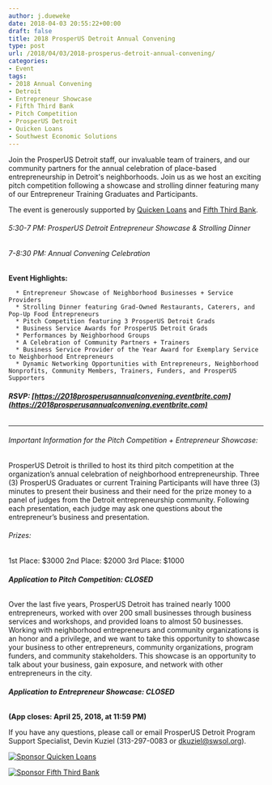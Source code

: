 ```yaml
---
author: j.dueweke
date: 2018-04-03 20:55:22+00:00
draft: false
title: 2018 ProsperUS Detroit Annual Convening
type: post
url: /2018/04/03/2018-prosperus-detroit-annual-convening/
categories:
- Event
tags:
- 2018 Annual Convening
- Detroit
- Entrepreneur Showcase
- Fifth Third Bank
- Pitch Competition
- ProsperUS Detroit
- Quicken Loans
- Southwest Economic Solutions
---
```


Join the ProsperUS Detroit staff, our invaluable team of trainers, and our community partners for the annual celebration of place-based entrepreneurship in Detroit's neighborhoods. Join us as we host an exciting pitch competition following a showcase and strolling dinner featuring many of our Entrepreneur Training Graduates and Participants.

The event is generously supported by [Quicken Loans](https://www.quickenloans.com/) and [Fifth Third Bank](https://www.53.com/content/fifth-third/en.html).


###### 5:30-7 PM: ProsperUS Detroit Entrepreneur Showcase & Strolling Dinner




###### 7-8:30 PM: Annual Convening Celebration


**Event Highlights:**



 	  * Entrepreneur Showcase of Neighborhood Businesses + Service Providers
 	  * Strolling Dinner featuring Grad-Owned Restaurants, Caterers, and Pop-Up Food Entrepreneurs
 	  * Pitch Competition featuring 3 ProsperUS Detroit Grads
 	  * Business Service Awards for ProsperUS Detroit Grads
 	  * Performances by Neighborhood Groups
 	  * A Celebration of Community Partners + Trainers
 	  * Business Service Provider of the Year Award for Exemplary Service to Neighborhood Entrepreneurs
 	  * Dynamic Networking Opportunities with Entrepreneurs, Neighborhood Nonprofits, Community Members, Trainers, Funders, and ProsperUS Supporters



###### **RSVP: [https://2018prosperusannualconvening.eventbrite.com](https://2018prosperusannualconvening.eventbrite.com)**





* * *





###### Important Information for the Pitch Competition + Entrepreneur Showcase:


ProsperUS Detroit is thrilled to host its third pitch competition at the organization’s annual celebration of neighborhood entrepreneurship. Three (3) ProsperUS Graduates or current Training Participants will have three (3) minutes to present their business and their need for the prize money to a panel of judges from the Detroit entrepreneurship community. Following each presentation, each judge may ask one questions about the entrepreneur’s business and presentation.


###### Prizes:


1st Place: $3000
2nd Place: $2000
3rd Place: $1000


###### **Application to Pitch Competition: CLOSED**


Over the last five years, ProsperUS Detroit has trained nearly 1000 entrepreneurs, worked with over 200 small businesses through business services and workshops, and provided loans to almost 50 businesses. Working with neighborhood entrepreneurs and community organizations is an honor and a privilege, and we want to take this opportunity to showcase your business to other entrepreneurs, community organizations, program funders, and community stakeholders. This showcase is an opportunity to talk about your business, gain exposure, and network with other entrepreneurs in the city.


###### **Application to Entrepreneur Showcase: CLOSED**


**(App closes: April 25, 2018, at 11:59 PM)**

If you have any questions, please call or email ProsperUS Detroit Program Support Specialist, Devin Kuziel (313-297-0083 or [dkuziel@swsol.org](mailto:dkuziel@swsol.org)).

[![Sponsor Quicken Loans](http://www.prosperusdetroit.org/wp-content/uploads/2018/04/quicken-loans-logo-300x60.png)
](https://www.quickenloans.com/)

[![Sponsor Fifth Third Bank](http://www.prosperusdetroit.org/wp-content/uploads/2018/04/fifththirdbank.png)
](https://www.53.com/content/fifth-third/en.html)
